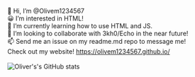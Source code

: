 👋 Hi, I’m @Olivem1234567
<br/>
😀 I’m interested in HTML!
<br/>
🌱 I’m currently learning how to use HTML and JS.
<br/>
💞️ I’m looking to collaborate with 3kh0/Echo in the near future!
<br/>
📫 Send me an issue on my readme.md repo to message me!
<br/>
Check out my website! https://olivem1234567.github.io/
<br/>
<br/>
![Oliver's's GitHub stats](https://github-readme-stats.vercel.app/api?username=Olivem1234567&show_icons=true&theme=radical)

